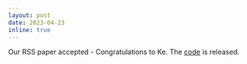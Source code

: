 ```yaml
---
layout: post
date: 2023-04-23
inline: true
---
```


Our RSS paper accepted - Congratulations to Ke. The <a href="https://sites.google.com/view/micsolver">code</a> is released. 